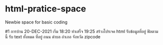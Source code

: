 # html-pratice-space
Newbie space for basic coding

#1 การบ้าน 20-DEC-2021 เริ่ม 18:20 ทำเสร็จ 19:25
สร้างโปรเจค html รับข้อมูลที่อยู่ 
ฟิลตามนี้ รับ text ทั้งหมด
ที่อยู่
ถนน
ตำบล
อำเภอ
จังหวัด
zipcode